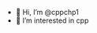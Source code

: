 - 👋 Hi, I’m @cppchp1
- 👀 I’m interested in cpp

<!---
cppchp1/cppchp1 is a ✨ special ✨ repository because its `README.md` (this file) appears on your GitHub profile.
You can click the Preview link to take a look at your changes.
--->
